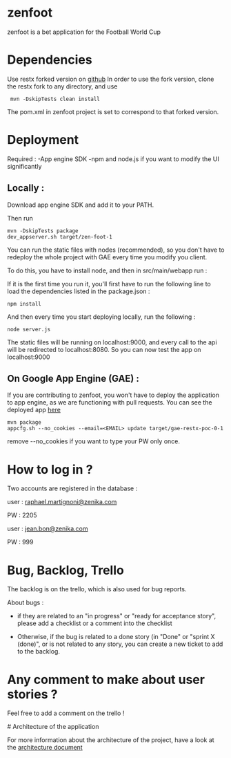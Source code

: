 zenfoot
=============

zenfoot is a bet application for the Football World Cup

# Dependencies

Use restx forked version on [github](https://github.com/boillodmanuel/restx/)
In order to use the fork version, clone the restx fork to any directory, and use

```
 mvn -DskipTests clean install
```
The pom.xml in zenfoot project is set to correspond to that forked version.

# Deployment

Required :
-App engine SDK
-npm and node.js if you want to modify the UI significantly

Locally :
---

Download app engine SDK and add it to your PATH.

Then run 

```
mvn -DskipTests package
dev_appserver.sh target/zen-foot-1
```

You can run the static files with nodes (recommended), so you don't have to redeploy the whole project with GAE every
time you modify you client.

To do this, you have to install node, and then in src/main/webapp run :

If it is the first time you run it, you'll first have to run the following line to load the dependencies listed in the 
package.json :
```
npm install
```
And then every time you start deploying locally, run the following :
```
node server.js
```
The static files will be running on localhost:9000, and every call to the api will be redirected to localhost:8080. So you can
now test the app on localhost:9000

On Google App Engine (GAE) :
---

If you are contributing to zenfoot, you won't have to deploy the application to app engine, as we are functioning
with pull requests. You can see the deployed app [here](http://1-dot-zen-foot.appspot.com/)
```
mvn package
appcfg.sh --no_cookies --email=<EMAIL> update target/gae-restx-poc-0-1

```
remove --no_cookies if you want to type your PW only once.

# How to log in ?

Two accounts are registered in the database :

 user : raphael.martignoni@zenika.com

 PW : 2205

user : jean.bon@zenika.com

PW : 999

# Bug, Backlog, Trello

The backlog is on the trello, which is also used for bug reports.

About bugs :

- if they are related to an "in progress" or "ready for acceptance story", please add a checklist or a comment
into the checklist

- Otherwise, if the bug is related to a done story (in "Done" or "sprint X (done)", or is not related to any story,
 you can create a new ticket to add to the backlog.

# Any comment to make about user stories ?

Feel free to add a comment on the trello !

# Architecture of the application

For more information about the architecture of the project, have a look at the [architecture document](./architecture.md)
